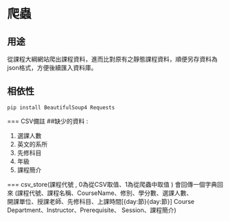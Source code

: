 爬蟲
===

## 用途
從課程大綱網站爬出課程資料，進而比對原有之靜態課程資料，順便另存資料為json格式，方便後續匯入資料庫。

## 相依性
`pip install BeautifulSoup4 Requests`

===
CSV備註
##缺少的資料 :
1. 選課人數
2. 英文的系所
3. 先修科目
4. 年級
5. 課程簡介

===
csv_store(課程代號 , 0為從CSV取值、1為從爬蟲中取值 )
會回傳一個字典回來 
(課程代號、課程名稱、CourseName、修別、學分數、選課人數、     
 開課單位、授課老師、先修科目、上課時間[{day:節}{day:節}]
 Course Department、Instructor、Prerequisite、
 Session、課程簡介)